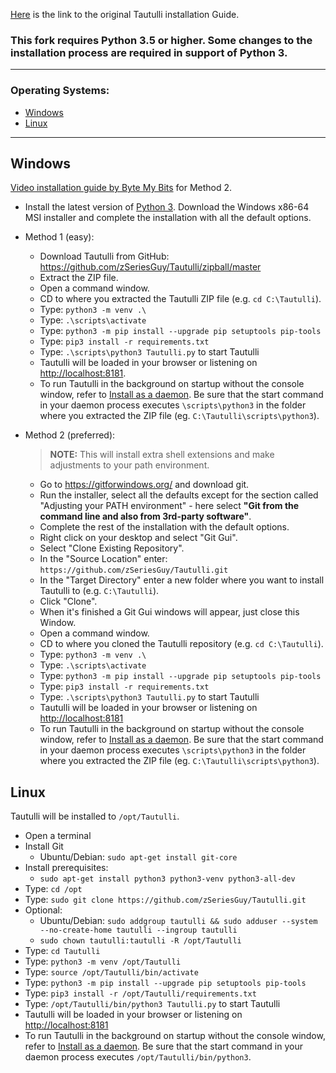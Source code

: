 [Here](https://github.com/Tautulli/Tautulli-Wiki/wiki/Installation) is the link to the original Tautulli installation Guide. 

### This fork requires Python 3.5 or higher. Some changes to the installation process are required in support of Python 3.

---
### Operating Systems:
- [Windows](#Windows)
- [Linux](#Linux)

---
## Windows
[Video installation guide by Byte My Bits](https://www.youtube.com/watch?v=G2m5UJqHYRs&feature=youtu.be) for Method 2.

* Install the latest version of [Python 3](https://www.python.org/downloads/windows/). Download the Windows x86-64 MSI installer and complete the installation with all the default options.

* Method 1 (easy):
    - Download Tautulli from GitHub: <https://github.com/zSeriesGuy/Tautulli/zipball/master>
    - Extract the ZIP file.
    - Open a command window.
    - CD to where you extracted the Tautulli ZIP file (e.g. `cd C:\Tautulli`).
    - Type: `python3 -m venv .\`
    - Type: `.\scripts\activate`
    - Type: `python3 -m pip install --upgrade pip setuptools pip-tools`
    - Type: `pip3 install -r requirements.txt`
    - Type: `.\scripts\python3 Tautulli.py` to start Tautulli
    - Tautulli will be loaded in your browser or listening on <http://localhost:8181>.
    - To run Tautulli in the background on startup without the console window, refer to [Install as a daemon](https://github.com/Tautulli/Tautulli-Wiki/wiki/Install-as-a-daemon#linux-systemd). Be sure that the start command in your daemon process executes `\scripts\python3` in the folder where you extracted the ZIP file (eg. `C:\Tautulli\scripts\python3`).    

* Method 2 (preferred):
    > **NOTE:** This will install extra shell extensions and make adjustments to your path environment.

    - Go to <https://gitforwindows.org/> and download git.
    - Run the installer, select all the defaults except for the section called "Adjusting your PATH environment" - here select **"Git from the command line and also from 3rd-party software"**.
    - Complete the rest of the installation with the default options.
    - Right click on your desktop and select "Git Gui".
    - Select "Clone Existing Repository".
    - In the "Source Location" enter: `https://github.com/zSeriesGuy/Tautulli.git`
    - In the "Target Directory" enter a new folder where you want to install Tautulli to (e.g. `C:\Tautulli`).
    - Click "Clone".
    - When it's finished a Git Gui windows will appear, just close this Window.
    - Open a command window.
    - CD to where you cloned the Tautulli repository (e.g. `cd C:\Tautulli`).
    - Type: `python3 -m venv .\`
    - Type: `.\scripts\activate`
    - Type: `python3 -m pip install --upgrade pip setuptools pip-tools`
    - Type: `pip3 install -r requirements.txt`
    - Type: `.\scripts\python3 Tautulli.py` to start Tautulli
    - Tautulli will be loaded in your browser or listening on <http://localhost:8181>
    - To run Tautulli in the background on startup without the console window, refer to [Install as a daemon](https://github.com/Tautulli/Tautulli-Wiki/wiki/Install-as-a-daemon#linux-systemd). Be sure that the start command in your daemon process executes `\scripts\python3` in the folder where you extracted the ZIP file (eg. `C:\Tautulli\scripts\python3`).    

## Linux
Tautulli will be installed to `/opt/Tautulli`.

* Open a terminal
* Install Git  
    - Ubuntu/Debian: `sudo apt-get install git-core`
* Install prerequisites:
    - `sudo apt-get install python3 python3-venv python3-all-dev`
* Type: `cd /opt`
* Type: `sudo git clone https://github.com/zSeriesGuy/Tautulli.git`
* Optional:  
    - Ubuntu/Debian: `sudo addgroup tautulli && sudo adduser --system --no-create-home tautulli --ingroup tautulli`
    - `sudo chown tautulli:tautulli -R /opt/Tautulli`
* Type: `cd Tautulli`
* Type: `python3 -m venv /opt/Tautulli`
* Type: `source /opt/Tautulli/bin/activate`
* Type: `python3 -m pip install --upgrade pip setuptools pip-tools`
* Type: `pip3 install -r /opt/Tautulli/requirements.txt`
* Type: `/opt/Tautulli/bin/python3 Tautulli.py` to start Tautulli
* Tautulli will be loaded in your browser or listening on <http://localhost:8181>
* To run Tautulli in the background on startup without the console window, refer to [Install as a daemon](https://github.com/Tautulli/Tautulli-Wiki/wiki/Install-as-a-daemon#linux-systemd). Be sure that the start command in your daemon process executes `/opt/Tautulli/bin/python3`.